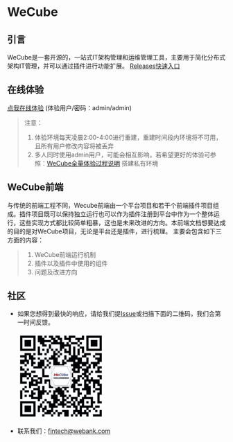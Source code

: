 # WeCube
## 引言
WeCube是一套开源的，一站式IT架构管理和运维管理工具，主要用于简化分布式架构IT管理，并可以通过插件进行功能扩展。
[Releases快速入口](https://github.com/WeBankPartners/wecube-platform/releases)


## 在线体验
 [点我在线体验](http://124.156.108.126:19090/) (体验用户/密码：admin/admin)

> 注意：
>
> 1. 体验环境每天凌晨2:00-4:00进行重建，重建时间段内环境将不可用，且所有用户修改内容将被丢弃
> 2. 多人同时使用admin用户，可能会相互影响，若希望更好的体验可参照：[WeCube全量体验过程说明](https://wecube-1259801214.cos.ap-guangzhou.myqcloud.com/WeCube功能体验(standard)_v3.pdf) 搭建私有环境

## WeCube前端
与传统的前端工程不同，Wecube前端由一个平台项目和若干个前端插件项目组成。插件项目既可以保持独立运行也可以作为插件注册到平台中作为一个整体运行，这些实现方式都比较简单粗暴，这也是未来改进的方向。本前端文档想要达成的目的是对WeCube项目，无论是平台还是插件，进行梳理。
主要会包含如下三方面的内容：
> 1. WeCube前端运行机制
> 2. 插件以及插件中使用的组件
> 3. 问题及改进方向

## 社区
- 如果您想得到最快的响应，请给我们提[Issue](https://github.com/WeBankPartners/wecube-platform/issues/new/choose)或扫描下面的二维码，我们会第一时间反馈。

	<div align="left">
	<img src="./img/wecube_qr_code.png"  height="200" width="200">
	</div>


- 联系我们：fintech@webank.com

